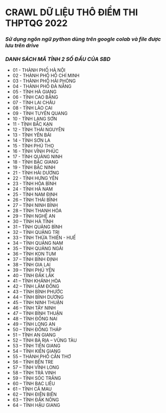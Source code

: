 # **CRAWL DỮ LIỆU THÔ ĐIỂM THI THPTQG 2022**
### *Sử dụng ngôn ngữ python dùng trên google colab và file được lưu trên drive*

### *DANH SÁCH MÃ TỈNH 2 SỐ ĐẦU CỦA SBD*
*   01 - THÀNH PHỐ HÀ NỘI
*   02 - THÀNH PHỐ HỒ CHÍ MINH
*   03 - THÀNH PHỐ HẢI PHÒNG
*   04 - THÀNH PHỐ ĐÀ NẴNG
*   05 - TỈNH HÀ GIANG
*   06 - TỈNH CAO BẰNG
*   07 - TỈNH LAI CHÂU
*   08 - TỈNH LÀO CAI
*   09 - TỈNH TUYÊN QUANG
*   10 - TỈNH LẠNG SƠN
*   11 - TỈNH BẮC KẠN
*   12 - TỈNH THÁI NGUYÊN
*   13 - TỈNH YÊN BÁI
*   14 - TỈNH SƠN LA
*   15 - TỈNH PHÚ THỌ
*   16 - TỈNH VĨNH PHÚC
*   17 - TỈNH QUẢNG NINH
*   18 - TỈNH BẮC GIANG
*   19 - TỈNH BẮC NINH
*   21 - TỈNH HẢI DƯƠNG
*   22 - TỈNH HƯNG YÊN
*   23 - TỈNH HÒA BÌNH
*   24 - TỈNH HÀ NAM
*   25 - TỈNH NAM ĐỊNH
*   26 – TỈNH THÁI BÌNH
*   27 – TỈNH NINH BÌNH
*   28 – TỈNH THANH HÓA
*   29 – TỈNH NGHỆ AN
*   30 – TỈNH HÀ TĨNH
*   31 – TỈNH QUẢNG BÌNH
*   32 – TỈNH QUẢNG TRỊ
*   33 – TỈNH THỪA THIÊN - HUẾ
*   34 – TỈNH QUẢNG NAM
*   35 – TỈNH QUẢNG NGÃI
*   36 – TỈNH KON TUM
*   37 – TỈNH BÌNH ĐỊNH
*   38 – TỈNH GIA LAI
*   39 – TỈNH PHÚ YÊN
*   40 – TỈNH ĐẮK LẮK
*   41 – TỈNH KHÁNH HÒA
*   42 – TỈNH LÂM ĐỒNG
*   43 – TỈNH BÌNH PHƯỚC
*   44 – TỈNH BÌNH DƯƠNG
*   45 – TỈNH NINH THUẬN
*   46 – TỈNH TÂY NINH
*   47 – TỈNH BÌNH THUẬN
*   48 – TỈNH ĐỒNG NAI
*   49 – TỈNH LONG AN
*   50 – TỈNH ĐỒNG THÁP
*   51 – TỈNH AN GIANG
*   52 – TỈNH BÀ RỊA – VŨNG TÀU
*   53 – TỈNH TIỀN GIANG
*   54 – TỈNH KIÊN GIANG
*   55 – THÀNH PHỐ CẦN THƠ
*   56 – TỈNH BẾN TRE
*   57 – TỈNH VĨNH LONG
*   58 – TỈNH TRÀ VINH
*   59 – TỈNH SÓC TRĂNG
*   60 – TỈNH BẠC LIÊU
*   61 – TỈNH CÀ MAU
*   62 – TỈNH ĐIỆN BIÊN
*   63 – TỈNH ĐĂK NÔNG
*   64 – TỈNH HẬU GIANG
